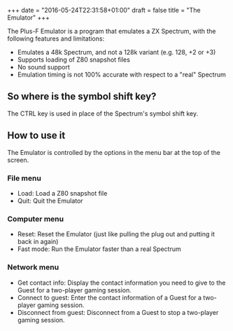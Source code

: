 +++
date = "2016-05-24T22:31:58+01:00"
draft = false
title = "The Emulator"
+++

The Plus-F Emulator is a program that emulates a ZX Spectrum, with the following features and limitations:

* Emulates a 48k Spectrum, and not a 128k variant (e.g. 128, +2 or +3)
* Supports loading of Z80 snapshot files
* No sound support
* Emulation timing is not 100% accurate with respect to a "real" Spectrum 

## So where is the symbol shift key?

The CTRL key is used in place of the Spectrum's symbol shift key.  

## How to use it

The Emulator is controlled by the options in the menu bar at the top of the screen.

### File menu

* Load: Load a Z80 snapshot file
* Quit: Quit the Emulator

### Computer menu

* Reset: Reset the Emulator (just like pulling the plug out and putting it back in again)
* Fast mode: Run the Emulator faster than a real Spectrum

### Network menu

* Get contact info: Display the contact information you need to give to the Guest for a two-player gaming session.
* Connect to guest: Enter the contact information of a Guest for a two-player gaming session.
* Disconnect from guest: Disconnect from a Guest to stop a two-player gaming session.